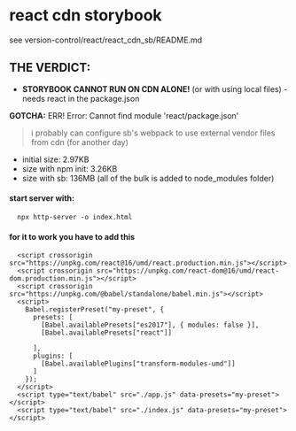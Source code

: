 # react cdn storybook

see version-control/react/react_cdn_sb/README.md

## THE VERDICT:

- **STORYBOOK CANNOT RUN ON CDN ALONE!** (or with using local files) - needs react in the package.json

**GOTCHA:** ERR! Error: Cannot find module 'react/package.json'

> i probably can configure sb's webpack to use external vendor files from cdn (for another day)

- initial size: 2.97KB   
- size with npm init: 3.26KB   
- size with sb: 136MB (all of the bulk is added to node_modules folder)   

#### start server with:   

```
  npx http-server -o index.html
```

#### for it to work you have to add this   

```
  <script crossorigin src="https://unpkg.com/react@16/umd/react.production.min.js"></script>
  <script crossorigin src="https://unpkg.com/react-dom@16/umd/react-dom.production.min.js"></script>
  <script crossorigin src="https://unpkg.com/@babel/standalone/babel.min.js"></script>
  <script>
    Babel.registerPreset("my-preset", {
      presets: [
        [Babel.availablePresets["es2017"], { modules: false }],
        [Babel.availablePresets["react"]]

      ],
      plugins: [
        [Babel.availablePlugins["transform-modules-umd"]]
      ]        
    });
  </script>
  <script type="text/babel" src="./app.js" data-presets="my-preset"></script>
  <script type="text/babel" src="./index.js" data-presets="my-preset"></script>
```
